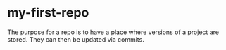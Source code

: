 # my-first-repo
The purpose for a repo is to have a place where versions of a project are stored. They can then be updated via commits.
